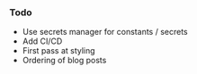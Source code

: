 ### Todo

- Use secrets manager for constants / secrets
- Add CI/CD
- First pass at styling
- Ordering of blog posts
